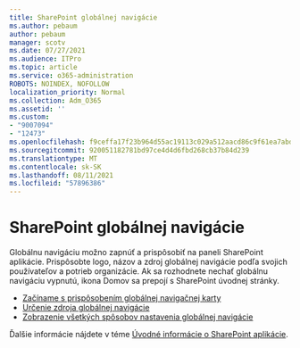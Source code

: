 ```yaml
---
title: SharePoint globálnej navigácie
ms.author: pebaum
author: pebaum
manager: scotv
ms.date: 07/27/2021
ms.audience: ITPro
ms.topic: article
ms.service: o365-administration
ROBOTS: NOINDEX, NOFOLLOW
localization_priority: Normal
ms.collection: Adm_O365
ms.assetid: ''
ms.custom:
- "9007094"
- "12473"
ms.openlocfilehash: f9ceffa17f23b964d55ac19113c029a512aacd86c9f61ea7abd8db1a7c81381f
ms.sourcegitcommit: 920051182781bd97ce4d4d6fbd268cb37b84d239
ms.translationtype: MT
ms.contentlocale: sk-SK
ms.lasthandoff: 08/11/2021
ms.locfileid: "57896386"
---
```

# <a name="sharepoint-global-navigation"></a>SharePoint globálnej navigácie

Globálnu navigáciu možno zapnúť a prispôsobiť na paneli SharePoint aplikácie. Prispôsobte logo, názov a zdroj globálnej navigácie podľa svojich používateľov a potrieb organizácie. Ak sa rozhodnete nechať globálnu navigáciu vypnutú, ikona Domov sa prepojí s SharePoint úvodnej stránky.

- [Začíname s prispôsobením globálnej navigačnej karty](https://docs.microsoft.com/SharePoint/sharepoint-app-bar?WT.mc_id=365AdminCSH_SupportCentral#get-started-customizing-the-global-navigation-tab)
- [Určenie zdroja globálnej navigácie](https://docs.microsoft.com/SharePoint/sharepoint-app-bar?WT.mc_id=365AdminCSH_SupportCentral#determine-the-global-navigation-source-depending-on-your-home-sites-configuration)
- [Zobrazenie všetkých spôsobov nastavenia globálnej navigácie](https://docs.microsoft.com/SharePoint/sharepoint-app-bar?WT.mc_id=365AdminCSH_SupportCentral#see-all-the-different-ways-you-can-set-up-global-navigation)

Ďalšie informácie nájdete v téme [Úvodné informácie o SharePoint aplikácie](https://docs.microsoft.com/sharepoint/sharepoint-app-bar). 

